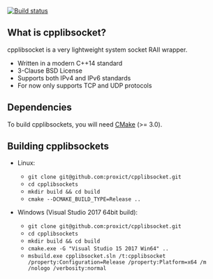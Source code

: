 [![Build status](https://ci.appveyor.com/api/projects/status/vdj6nxatb8pp0xav?svg=true)](https://ci.appveyor.com/project/proxict/cpplibsocket)

What is cpplibsocket?
---------------------

cpplibsocket is a very lightweight system socket RAII wrapper.

 - Written in a modern C++14 standard
 - 3-Clause BSD License
 - Supports both IPv4 and IPv6 standards
 - For now only supports TCP and UDP protocols

Dependencies
------------
 
To build cpplibsockets, you will need [CMake](https://cmake.org/) (>= 3.0).

Building cpplibsockets
----------------------
 
 - Linux:
   - `git clone git@github.com:proxict/cpplibsocket.git`
   - `cd cpplibsockets`
   - `mkdir build && cd build`
   - `cmake --DCMAKE_BUILD_TYPE=Release ..`
  
 - Windows (Visual Studio 2017 64bit build):
   - `git clone git@github.com:proxict/cpplibsocket.git`
   - `cd cpplibsockets`
   - `mkdir build && cd build`
   - `cmake.exe -G "Visual Studio 15 2017 Win64" ..`
   - `msbuild.exe cpplibsocket.sln /t:cpplibsocket /property:Configuration=Release /property:Platform=x64 /m /nologo /verbosity:normal`
